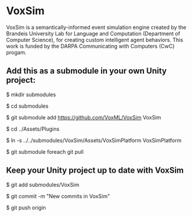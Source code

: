 # VoxSim
VoxSim is a semantically-informed event simulation engine created by the Brandeis University Lab for Language and Computation (Department of Computer Science), for creating custom intelligent agent behaviors.  This work is funded by the DARPA Communicating with Computers (CwC) progam.

## Add this as a submodule in your own Unity project:

$ mkdir submodules

$ cd submodules

$ git submodule add https://github.com/VoxML/VoxSim VoxSim

$ cd ../Assets/Plugins

$ ln -s ../../submodules/VoxSim/Assets/VoxSimPlatform VoxSimPlatform

$ git submodule foreach git pull

## Keep your Unity project up to date with VoxSim

$ git add submodules/VoxSim

$ git commit -m "New commits in VoxSim"

$ git push origin <myBranch>
